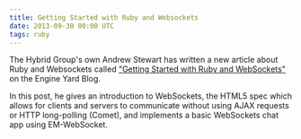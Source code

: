```yaml
---
title: Getting Started with Ruby and Websockets
date: 2013-09-30 00:00 UTC
tags: ruby
---
```


The Hybrid Group's own Andrew Stewart has written a new article about Ruby and Websockets called ["Getting Started with Ruby and WebSockets"](https://blog.engineyard.com/2013/getting-started-with-ruby-and-websockets) on the Engine Yard Blog.

In this post, he gives an introduction to WebSockets, the HTML5 spec which allows for clients and servers to communicate without using AJAX requests or HTTP long-polling (Comet), and implements a basic WebSockets chat app using EM-WebSocket.

